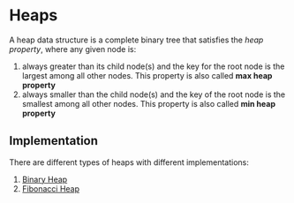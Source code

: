 # Heaps

A heap data structure is a complete binary tree that satisfies the *heap property*, where any given node is:

1. always greater than its child node(s) and the key for the root node is the largest among all other nodes. This
   property is also called **max heap property**
2. always smaller than the child node(s) and the key of the root node is the smallest among all other nodes. This
   property is also called **min heap property**

## Implementation

There are different types of heaps with different implementations:

1. [Binary Heap](./binary)
2. [Fibonacci Heap](./fibonacci)
